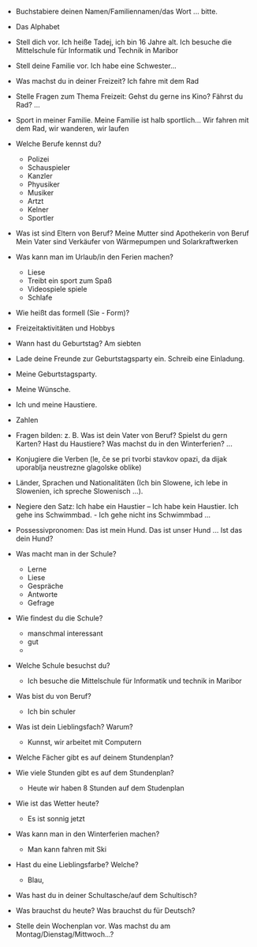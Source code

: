 
- Buchstabiere deinen Namen/Familiennamen/das Wort ... bitte.  

- Das Alphabet 

- Stell dich vor. 
	Ich heiße Tadej, ich bin 16 Jahre alt. Ich besuche die Mittelschule für Informatik und Technik in Maribor

- Stell deine Familie vor. 
	Ich habe eine Schwester...


- Was machst du in deiner Freizeit? 
	Ich fahre mit dem Rad

- Stelle Fragen zum Thema Freizeit: Gehst du gerne ins Kino? Fährst du Rad? ... 

- Sport in meiner Familie. 
	Meine Familie ist halb sportlich...
	Wir fahren mit dem Rad, wir wanderen, wir laufen

- Welche Berufe kennst du? 
	- Polizei
	- Schauspieler
	- Kanzler
	- Phyusiker
	- Musiker
	- Artzt
	- Kelner
	- Sportler

- Was ist sind Eltern von Beruf? 
	Meine Mutter sind Apothekerin von Beruf
	Mein Vater sind Verkäufer von Wärmepumpen und Solarkraftwerken

- Was kann man im Urlaub/in den Ferien machen? 
	- Liese
	- Treibt ein sport zum Spaß
	- Videospiele spiele
	- Schlafe

- Wie heißt das formell (Sie - Form)? 

- Freizeitaktivitäten und Hobbys 

- Wann hast du Geburtstag? 
	Am siebten

- Lade deine Freunde zur Geburtstagsparty ein. Schreib eine Einladung. 

- Meine Geburtstagsparty. 

- Meine Wünsche. 

- Ich und meine Haustiere. 

- Zahlen 

- Fragen bilden: z. B. Was ist dein Vater von Beruf? Spielst du gern Karten? Hast du Haustiere? Was machst du in den Winterferien? ... 

- Konjugiere die Verben (le, če se pri tvorbi stavkov opazi, da dijak uporablja neustrezne glagolske oblike) 

- Länder, Sprachen und Nationalitäten (Ich bin Slowene, ich lebe in Slowenien, ich spreche Slowenisch ...). 

- Negiere den Satz: Ich habe ein Haustier – Ich habe kein Haustier. Ich gehe ins Schwimmbad. - Ich gehe nicht ins Schwimmbad ... 

- Possessivpronomen: Das ist mein Hund. Das ist unser Hund ... Ist das dein Hund? 

- Was macht man in der Schule? 
	- Lerne
	- Liese
	- Gespräche
	- Antworte
	- Gefrage

- Wie findest du die Schule? 
	- manschmal interessant
	- gut
	- 

- Welche Schule besuchst  du? 
	- Ich besuche die Mittelschule für Informatik und technik in Maribor

- Was bist du von Beruf? 
	- Ich bin schuler

- Was ist dein Lieblingsfach? Warum? 
	- Kunnst, wir arbeitet mit Computern

- Welche Fächer gibt es auf deinem Stundenplan? 

- Wie viele Stunden gibt es auf dem Stundenplan? 
	- Heute wir haben 8 Stunden auf dem Studenplan

- Wie ist das Wetter heute? 
	- Es ist sonnig jetzt

- Was kann man in den Winterferien machen?
	- Man kann fahren mit Ski

- Hast du eine Lieblingsfarbe? Welche? 
	- Blau, 

- Was hast du in deiner Schultasche/auf dem Schultisch? 

- Was brauchst du heute? Was brauchst du für Deutsch? 

- Stelle dein Wochenplan vor. Was machst du am Montag/Dienstag/Mittwoch...? 

